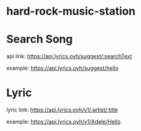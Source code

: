 # hard-rock-music-station
# Search Song
api link: https://api.lyrics.ovh/suggest/:searchText

example: https://api.lyrics.ovh/suggest/hello

# Lyric
lyric link: https://api.lyrics.ovh/v1/:artist/:title

example: https://api.lyrics.ovh/v1/Adele/Hello
